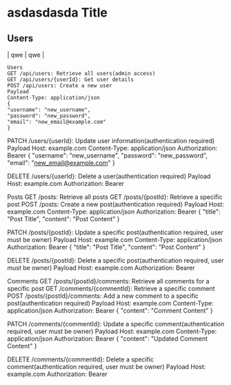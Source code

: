 # asdasdasda Title

## Users
| qwe | qwe |


```http request
Users
GET /api/users: Retrieve all users(admin access)
GET /api/users/{userId}: Get user details
POST /api/users: Create a new user
Payload
Content-Type: application/json
{
"username": "new_username",
"password": "new_password",
"email": "new_email@example.com"
}
```


PATCH /users/{userId}: Update user information(authentication required)
Payload
Host: example.com
Content-Type: application/json
Authorization: Bearer <token>
{
"username": "new_username",
"password": "new_password",
"email": "new_email@example.com"
}

DELETE /users/{userId}: Delete a user(authentication required)
Payload
Host: example.com
Authorization: Bearer <token>

Posts
GET /posts: Retrieve all posts
GET /posts/{postId}: Retrieve a specific post
POST /posts: Create a new post(authentication required)
Payload
Host: example.com
Content-Type: application/json
Authorization: Bearer <token>
{
"title": "Post Title",
"content": "Post Content"
}

PATCH /posts/{postId}: Update a specific post(authentication required, user must be owner)
Payload
Host: example.com
Content-Type: application/json
Authorization: Bearer <token>
{
"title": "Post Title",
"content": "Post Content"
}

DELETE /posts/{postId}: Delete a specific post(authentication required, user must be owner)
Payload
Host: example.com
Authorization: Bearer <token>

Comments
GET /posts/{postId}/comments: Retrieve all comments for a specific post
GET /comments/{commentId}: Retrieve a specific comment
POST /posts/{postId}/comments: Add a new comment to a specific post(authentication required)
Payload
Host: example.com
Content-Type: application/json
Authorization: Bearer <token>
{
"content": "Comment Content"
}

PATCH /comments/{commentId}: Update a specific comment(authentication required, user must be owner)
Payload
Host: example.com
Content-Type: application/json
Authorization: Bearer <token>
{
"content": "Updated Comment Content"
}

DELETE /comments/{commentId}: Delete a specific comment(authentication required, user must be owner)
Payload
Host: example.com
Authorization: Bearer <token>
